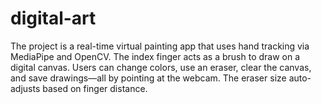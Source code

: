 # digital-art
The project is a real-time virtual painting app that uses hand tracking via MediaPipe and OpenCV. The index finger acts as a brush to draw on a digital canvas. Users can change colors, use an eraser, clear the canvas, and save drawings—all by pointing at the webcam. The eraser size auto-adjusts based on finger distance.
